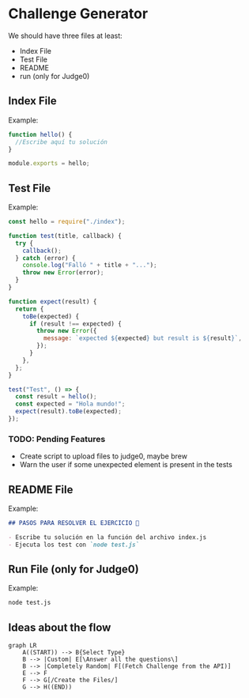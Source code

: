 # Challenge Generator

We should have three files at least:

- Index File
- Test File
- README
- run (only for Judge0)

## Index File

Example:

```javascript
function hello() {
  //Escribe aquí tu solución
}

module.exports = hello;
```

## Test File

Example:

```javascript
const hello = require("./index");

function test(title, callback) {
  try {
    callback();
  } catch (error) {
    console.log("Falló " + title + "...");
    throw new Error(error);
  }
}

function expect(result) {
  return {
    toBe(expected) {
      if (result !== expected) {
        throw new Error({
          message: `expected ${expected} but result is ${result}`,
        });
      }
    },
  };
}

test("Test", () => {
  const result = hello();
  const expected = "Hola mundo!";
  expect(result).toBe(expected);
});
```

### TODO: Pending Features

- Create script to upload files to judge0, maybe brew
- Warn the user if some unexpected element is present in the tests

## README File

Example:

```md
## PASOS PARA RESOLVER EL EJERCICIO 🚀

- Escribe tu solución en la función del archivo index.js
- Ejecuta los test con `node test.js`
```

## Run File (only for Judge0)

Example:

```bash
node test.js
```

## Ideas about the flow

```mermaid
graph LR
    A((START)) --> B{Select Type}
    B --> |Custom| E[\Answer all the questions\]
    B --> |Completely Random| F[(Fetch Challenge from the API)]
    E --> F
    F --> G[/Create the Files/]
    G --> H((END))
```
